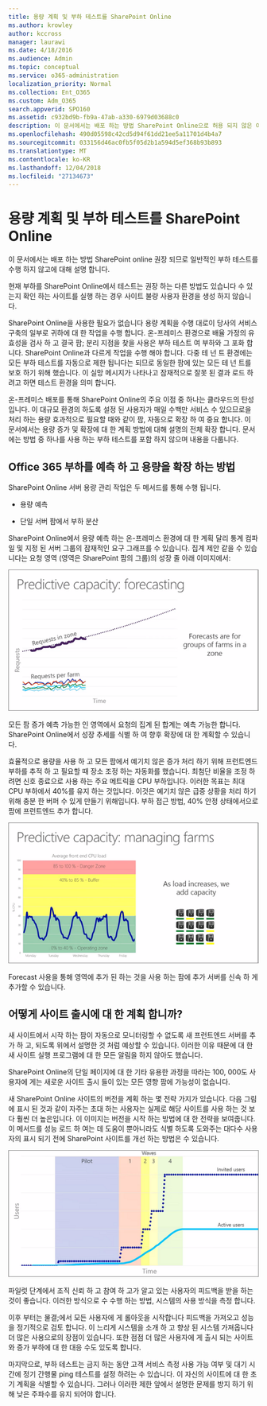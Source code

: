 ```yaml
---
title: 용량 계획 및 부하 테스트를 SharePoint Online
ms.author: krowley
author: kccross
manager: laurawi
ms.date: 4/18/2016
ms.audience: Admin
ms.topic: conceptual
ms.service: o365-administration
localization_priority: Normal
ms.collection: Ent_O365
ms.custom: Adm_O365
search.appverid: SPO160
ms.assetid: c932bd9b-fb9a-47ab-a330-6979d03688c0
description: 이 문서에서는 배포 하는 방법 SharePoint Online으로 허용 되지 않은 이후 전통적인 부하 테스트를 수행 하지 않고에 대해 설명 합니다.
ms.openlocfilehash: 490d05598c42cd5d94f61dd21ee5a11701d4b4a7
ms.sourcegitcommit: 033156d46ac0fb5f05d2b1a594d5ef368b93b893
ms.translationtype: MT
ms.contentlocale: ko-KR
ms.lasthandoff: 12/04/2018
ms.locfileid: "27134673"
---
```

# <a name="capacity-planning-and-load-testing-sharepoint-online"></a>용량 계획 및 부하 테스트를 SharePoint Online

이 문서에서는 배포 하는 방법 SharePoint online 권장 되므로 일반적인 부하 테스트를 수행 하지 않고에 대해 설명 합니다.
  
현재 부하를 SharePoint Online에서 테스트는 권장 하는 다른 방법도 있습니다 수 있는지 확인 하는 사이트를 실행 하는 경우 사이트 불량 사용자 환경을 생성 하지 않습니다. 
  
SharePoint Online을 사용한 필요가 없습니다 용량 계획을 수행 대로이 당사의 서비스 구축의 일부로 귀하에 대 한 작업을 수행 합니다. 온-프레미스 환경으로 배율 가정의 유효성을 검사 하 고 결국 팜; 분리 지점을 찾을 사용은 부하 테스트 여 부하와 그 포화 합니다. SharePoint Online과 다르게 작업을 수행 해야 합니다. 다중 테 넌 트 환경에는 모든 부하 테스트를 자동으로 제한 됩니다는 되므로 동일한 팜에 있는 모든 테 넌 트를 보호 하기 위해 했습니다. 이 실망 메시지가 나타나고 잠재적으로 잘못 된 결과 로드 하려고 하면 테스트 환경을 의미 합니다.
  
온-프레미스 배포를 통해 SharePoint Online의 주요 이점 중 하나는 클라우드의 탄성입니다. 이 대규모 환경의 하도록 설정 된 사용자가 매일 수백만 서비스 수 있으므로을 처리 하는 용량 효과적으로 필요할 때와 같이 팜, 자동으로 확장 하 여 중요 합니다. 이 문서에서는 용량 증가 및 확장에 대 한 계획 방법에 대해 설명의 전체 확장 합니다. 문서에는 방법 중 하나를 사용 하는 부하 테스트를 포함 하지 않으며 내용을 다룹니다.
  
## <a name="how-office-365-predicts-load-and-expands-capacity"></a>Office 365 부하를 예측 하 고 용량을 확장 하는 방법

SharePoint Online 서버 용량 관리 작업은 두 메서드를 통해 수행 됩니다.
  
- 용량 예측
    
- 단일 서버 팜에서 부하 분산
    
SharePoint Online에서 용량 예측 하는 온-프레미스 환경에 대 한 계획 달리 통계 컴파일 및 지정 된 서버 그룹의 잠재적인 요구 그래프를 수 있습니다. 집계 제안 같을 수 있습니다는 요청 영역 (영역은 SharePoint 팜의 그룹)의 성장 줄 아래 이미지에서:
  
![예측 용량을 보여 주는 차트:](media/ca800cb6-cc59-451f-98bd-55e035489af3.png)
  
모든 팜 증가 예측 가능한 인 영역에서 요청의 집계 된 합계는 예측 가능한 합니다. SharePoint Online에서 성장 추세를 식별 하 여 향후 확장에 대 한 계획할 수 있습니다.
  
효율적으로 용량을 사용 하 고 모든 팜에서 예기치 않은 증가 처리 하기 위해 프런트엔드 부하를 추적 하 고 필요할 때 장소 조정 하는 자동화를 했습니다. 최첨단 비율을 조정 하려면 신호 종료으로 사용 하는 주요 메트릭을 CPU 부하입니다. 이러한 목표는 최대 CPU 부하에서 40%를 유지 하는 것입니다. 이것은 예기치 않은 급증 상황을 처리 하기 위해 충분 한 버퍼 수 있게 만들기 위해입니다. 부하 접근 방법, 40% 안정 상태에서으로 팜에 프런트엔드 추가 합니다.
  
![예상 용량을 보여주는 차트: 농장 관리](media/6b2a8c63-24c1-4504-b7a3-3d3b3be2583a.png)
  
Forecast 사용을 통해 영역에 추가 된 하는 것을 사용 하는 팜에 추가 서버를 신속 하 게 추가할 수 있습니다. 
  
## <a name="how-do-i-plan-for-a-site-launch"></a>어떻게 사이트 출시에 대 한 계획 합니까?

새 사이트에서 시작 하는 팜이 자동으로 모니터링할 수 없도록 새 프런트엔드 서버를 추가 하 고, 되도록 위에서 설명한 것 처럼 예상할 수 있습니다. 이러한 이유 때문에 대 한 새 사이트 실행 프로그램에 대 한 모든 알림을 하지 않아도 했습니다.
  
SharePoint Online의 단일 페이지에 대 한 기타 유용한 과정을 따라는 100, 000도 사용자에 게는 새로운 사이트 출시 들이 있는 모든 영향 팜에 가능성이 없습니다.
  
새 SharePoint Online 사이트의 버전을 계획 하는 몇 전략 가지가 있습니다. 다음 그림에 표시 된 것과 같이 자주는 초대 하는 사용자는 실제로 해당 사이트를 사용 하는 것 보다 훨씬 더 높은입니다. 이 이미지는 버전을 시작 하는 방법에 대 한 전략을 보여줍니다. 이 메서드를 성능 로드 하 여는 데 도움이 뿐아니라도 식별 하도록 도와주는 대다수 사용자의 표시 되기 전에 SharePoint 사이트를 개선 하는 방법은 수 있습니다.
  
![초대받은 사용자 및 활성 사용자를 보여 주는 그래프](media/0bc14a20-9420-4986-b9b9-fbcd2c6e0fb9.png)
  
파일럿 단계에서 조직 신뢰 하 고 참여 하 고가 알고 있는 사용자의 피드백을 받을 하는 것이 좋습니다. 이러한 방식으로 수 수행 하는 방법, 시스템의 사용 방식을 측정 합니다.
  
이후 부터는 물결;에서 모든 사용자에 게 롤아웃을 시작합니다 피드백을 가져오고 성능을 정기적으로 검토 합니다. 이 느리게 시스템을 소개 하 고 향상 된 시스템 가져옵니다 더 많은 사용으로의 장점이 있습니다. 또한 점점 더 많은 사용자에 게 출시 되는 사이트와 증가 부하에 대 한 대응 수도 있도록 합니다.
  
마지막으로, 부하 테스트는 금지 하는 동안 고객 서비스 측정 사용 가능 여부 및 대기 시간에 정기 간행물 ping 테스트를 설정 하려는 수 있습니다. 이 자신의 사이트에 대 한 초기 계획을 식별할 수 있습니다. 그러나 이러한 제한 앞에서 설명한 문제를 방지 하기 위해 낮은 주파수를 유지 되어야 합니다.
  

